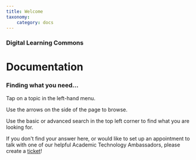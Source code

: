 ```yaml
---
title: Welcome
taxonomy:
    category: docs
---
```


### Digital Learning Commons

# Documentation

### Finding what you need...

Tap on a topic in the left-hand menu.

Use the arrows on the side of the page to browse.

Use the basic or advanced search in the top left corner to find what you are looking for.

If you don't find your answer here, or would like to set up an appointment to talk with one of our helpful Academic Technology Ambassadors, please create a [ticket](https://www.twu.ca/help)!
